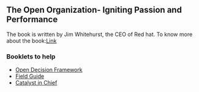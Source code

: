 ## The Open Organization- Igniting Passion and Performance
The book is written by Jim Whitehurst, the CEO of Red hat.
To know more about the book:[Link](https://www.redhat.com/en/explore/the-open-organization-book)

### Booklets to help
* [Open Decision Framework](https://github.com/opensourceway/open-decision-framework)
* [Field Guide](https://github.com/opensourceway/open-org-field-guide)
* [Catalyst in Chief](https://github.com/opensourceway/catalyst-in-chief)


